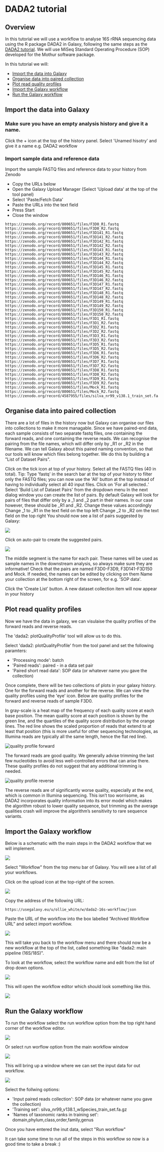 
# DADA2 tutorial

## Overview
In this tutorial we will use a workflow to analyse 16S rRNA sequencing data using the R package DADA2 in Galaxy, following the same steps as the [DADA2 tutorial](https://benjjneb.github.io/dada2/tutorial.html). We will use MiSeq Standard Operating Procedure (SOP) developed for the Mothur software package.

In this tutorial we will:
 - [Import the data into Galaxy](#import-the-data-into-galaxy)
 - [Organise data into paired collection](#organise-data-into-paired-collection)  
 - [Plot read quality profiles](#plot-read-quality-profiles) 
 - [Import the Galaxy workflow](#import-the-galaxy-workflow)
 - [Run the Galaxy workflow](#run-the-galaxy-workflow)

## Import the data into Galaxy

### Make sure you have an empty analysis history and give it a name.
Click the + icon at the top of the history panel.
Select 'Unamed hisotry' and give it a name e.g. DADA2 workflow


### Import sample data and reference data
Import the sample FASTQ files and reference data to your history from Zenodo 
 - Copy the URLs below  
 - Open the Galaxy Upload Manager (Select 'Upload data' at the top of the tool panel)  
 - Select 'Paste/Fetch Data'  
 - Paste the URLs into the text field  
 - Press Start  
 - Close the window  

```
https://zenodo.org/record/800651/files/F3D0_R1.fastq
https://zenodo.org/record/800651/files/F3D0_R2.fastq
https://zenodo.org/record/800651/files/F3D141_R1.fastq
https://zenodo.org/record/800651/files/F3D141_R2.fastq
https://zenodo.org/record/800651/files/F3D142_R1.fastq
https://zenodo.org/record/800651/files/F3D142_R2.fastq
https://zenodo.org/record/800651/files/F3D143_R1.fastq
https://zenodo.org/record/800651/files/F3D143_R2.fastq
https://zenodo.org/record/800651/files/F3D144_R1.fastq
https://zenodo.org/record/800651/files/F3D144_R2.fastq
https://zenodo.org/record/800651/files/F3D145_R1.fastq
https://zenodo.org/record/800651/files/F3D145_R2.fastq
https://zenodo.org/record/800651/files/F3D146_R1.fastq
https://zenodo.org/record/800651/files/F3D146_R2.fastq
https://zenodo.org/record/800651/files/F3D147_R1.fastq
https://zenodo.org/record/800651/files/F3D147_R2.fastq
https://zenodo.org/record/800651/files/F3D148_R1.fastq
https://zenodo.org/record/800651/files/F3D148_R2.fastq
https://zenodo.org/record/800651/files/F3D149_R1.fastq
https://zenodo.org/record/800651/files/F3D149_R2.fastq
https://zenodo.org/record/800651/files/F3D150_R1.fastq
https://zenodo.org/record/800651/files/F3D150_R2.fastq
https://zenodo.org/record/800651/files/F3D1_R1.fastq
https://zenodo.org/record/800651/files/F3D1_R2.fastq
https://zenodo.org/record/800651/files/F3D2_R1.fastq
https://zenodo.org/record/800651/files/F3D2_R2.fastq
https://zenodo.org/record/800651/files/F3D3_R1.fastq
https://zenodo.org/record/800651/files/F3D3_R2.fastq
https://zenodo.org/record/800651/files/F3D5_R1.fastq
https://zenodo.org/record/800651/files/F3D5_R2.fastq
https://zenodo.org/record/800651/files/F3D6_R1.fastq
https://zenodo.org/record/800651/files/F3D6_R2.fastq
https://zenodo.org/record/800651/files/F3D7_R1.fastq
https://zenodo.org/record/800651/files/F3D7_R2.fastq
https://zenodo.org/record/800651/files/F3D8_R1.fastq
https://zenodo.org/record/800651/files/F3D8_R2.fastq
https://zenodo.org/record/800651/files/F3D9_R1.fastq
https://zenodo.org/record/800651/files/F3D9_R2.fastq
https://zenodo.org/record/800651/files/Mock_R1.fastq
https://zenodo.org/record/800651/files/Mock_R2.fastq
https://zenodo.org/record/4587955/files/silva_nr99_v138.1_train_set.fa.gz
```
## Organise data into paired collection

There are a lot of files in the history now but Galaxy can organise our files into collections to make it more managable. Since we have paired-end data, each sample consists of two separate fastq files, one containing the forward reads, and one containing the reverse reads. We can recognise the pairing from the file names, which will differ only by _R1 or _R2 in the filename. We can tell Galaxy about this paired naming convention, so that our tools will know which files belong together. We do this by building a "List of Dataset Pairs".

Click on the tick icon at top of your history.
Select all the FASTQ files (40 in total). Tip: Type 'fastq' in the search bar at the top of your history to filter only the FASTQ files; you can now use the 'All' button at the top instead of having to individually select all 40 input files.
Click on 'For all selected..'
Select 'Build List of Dataset Pairs' from the dropdown menu
In the next dialog window you can create the list of pairs. By default Galaxy will look for pairs of files that differ only by a _1 and _2 part in their names. In our case however, these should be _R1 and _R2.
Change these values accordingly
Change _1 to _R1 in the text field on the top left
Change _2 to _R2 om the text field on the top right
You should now see a list of pairs suggested by Galaxy:

![](images/collection_1.png)

Click on auto-pair to create the suggested pairs.

![](images/collection_2.png)

The middle segment is the name for each pair. These names will be used as sample names in the downstream analysis, so always make sure they are informative! Check that the pairs are named F3D0-F3D9, F3D141-F3D150 and Mock.
If needed, the names can be edited by clicking on them
Name your collection at the bottom right of the screen, for e.g. 'SOP data'.  

Click the 'Create List' button. A new dataset collection item will now appear in your history


## Plot read quality profiles

Now we have the data in galaxy, we can visulaise the quality profiles of the forward reads and reverse reads.

The 'dada2: plotQualityProfile' tool will allow us to do this.

Select 'dada2: plotQualityProfile' from the tool panel and set the following paramters:  
 - 'Processing mode': batch
 - 'Paired reads': paired - in a data set pair  
 - 'Paired short read data': SOP data (or whatever name you gave the collection)

Once complete, there will be two collections of plots in your galaxy history. One for the forward reads and another for the reverse. We can view the quality profiles using the 'eye' icon. Below are quality profiles for the forward and reverse reads of sample F3D0.

In gray-scale is a heat map of the frequency of each quality score at each base position. The mean quality score at each position is shown by the green line, and the quartiles of the quality score distribution by the orange lines. The red line shows the scaled proportion of reads that extend to at least that position (this is more useful for other sequencing technologies, as Illumina reads are typically all the same length, hence the flat red line).

![quality profile forward](images/quality_profile_forward.png)

The forward reads are good quality. We generally advise trimming the last few nucleotides to avoid less well-controlled errors that can arise there. These quality profiles do not suggest that any additional trimming is needed. 

![quality profile reverse](images/quality_profile_reverse.png)

The reverse reads are of significantly worse quality, especially at the end, which is common in Illumina sequencing. This isn’t too worrisome, as DADA2 incorporates quality information into its error model which makes the algorithm robust to lower quality sequence, but trimming as the average qualities crash will improve the algorithm’s sensitivity to rare sequence variants. 

## Import the Galaxy workflow
 
Below is a schematic with the main steps in the DADA2 workflow that we will implement.  

![](images/pipeline_outline.png)

Select "Workflow" from the top menu bar of Galaxy. You will see a list of all your workflows.

Click on the upload icon at the top-right of the screen.

![](images/workflow_list.png)

Copy the address of the following URL:

```
https://usegalaxy.eu/u/ollie_white/w/dada2-16s-workflow/json
```
Paste the URL of the workflow into the box labelled “Archived Workflow URL” and select import workflow.

![](images/workflow_import.png)

This will take you back to the workflow menu and there should now be a new workflow at the top of the list, called something like "dada2: main pipeline (16S/18S)".

To look at the workflow, select the workflow name and edit from the list of drop down options.

![](images/workflow_edit.png)

This will open the workflow editor which should look something like this. 

![](images/workflow_editor.png)

## Run the Galaxy workflow

To run the workflow select the run workflow option from the top right hand corner of the workflow editor.

![](images/workflow_run_editor.png)

Or select run worflow option from the main workflow window

![](images/workflow_run_workflow.png)

This will bring up a window where we can set the input data for out workflow. 

![](images/workflow_parameters.png)


Select the follwing options:  
 - 'Input paired reads collection': SOP data (or whatever name you gave the collection)  
 - 'Training set': silva_nr99_v138.1_wSpecies_train_set.fa.gz  
 - 'Names of taxonomic ranks in training set': domain,phylum,class,order,family,genus

Once you have entered the inut data, select "Run workflow"

It can take some time to run all of the steps in this workflow so now is a good time to take a break :)

